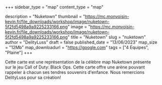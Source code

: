 +++
sidebar_type = "map"
content_type = "map"

description = "Nuketown"
thumbnail = "https://mc.monvoisin-kevin.fr/file_downloads/workshop/image/nuketown-5f2fd5498a9a9225233166.png"
image = "https://mc.monvoisin-kevin.fr/file_downloads/workshop/image/nuketown-5f2fd5498a9a9225233166.png"
title = "Nuketown"
slug = "nuketown"
author = "DelityLuss"
draft = false
published_date = "13/06/2023"
map_size = "12Mb"
map_downloadurl = "https://google.com"
tags = ["4 Equipes", "Plaine"]
+++

Cette carte est une représentation de la célèbre map Nuketown présente sur le jeu Call of Duty: Black Ops. Cette carte offre une arène pouvant rappeler à chacun ses tendres souvenirs d'enfance.
Nous remercions DelityLuss pour sa création!